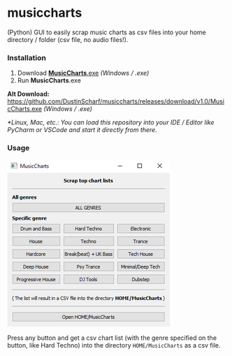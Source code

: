 # musiccharts
(Python) GUI to easily scrap music charts as csv files into your home directory / folder (csv file, no audio files!).

### Installation
1. Download [**MusicCharts**.exe](https://github.com/DustinScharf/musiccharts/releases/download/v1.0/MusicCharts.exe "Click here to download MusicCharts") _(Windows / .exe)_  
2. Run **MusicCharts**.exe  

**Alt Download:** https://github.com/DustinScharf/musiccharts/releases/download/v1.0/MusicCharts.exe _(Windows / .exe)_  

_*Linux, Mac, etc.: You can load this repository into your IDE / Editor like PyCharm or VSCode and start it directly from there._

### Usage

![This image shows the GUI of musiccharts, it contains buttons to scrap the top 100 lists of different genres](window.png "The GUI of musiccharts")

Press any button and get a csv chart list (with the genre specified on the button, like Hard Techno) 
into the directory `HOME/MusicCharts` as a csv file.
